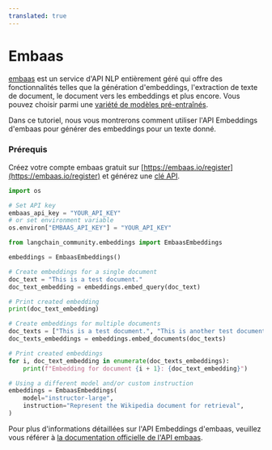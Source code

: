 ```yaml
---
translated: true
---
```


# Embaas

[embaas](https://embaas.io) est un service d'API NLP entièrement géré qui offre des fonctionnalités telles que la génération d'embeddings, l'extraction de texte de document, le document vers les embeddings et plus encore. Vous pouvez choisir parmi une [variété de modèles pré-entraînés](https://embaas.io/docs/models/embeddings).

Dans ce tutoriel, nous vous montrerons comment utiliser l'API Embeddings d'embaas pour générer des embeddings pour un texte donné.

### Prérequis

Créez votre compte embaas gratuit sur [https://embaas.io/register](https://embaas.io/register) et générez une [clé API](https://embaas.io/dashboard/api-keys).

```python
import os

# Set API key
embaas_api_key = "YOUR_API_KEY"
# or set environment variable
os.environ["EMBAAS_API_KEY"] = "YOUR_API_KEY"
```

```python
from langchain_community.embeddings import EmbaasEmbeddings
```

```python
embeddings = EmbaasEmbeddings()
```

```python
# Create embeddings for a single document
doc_text = "This is a test document."
doc_text_embedding = embeddings.embed_query(doc_text)
```

```python
# Print created embedding
print(doc_text_embedding)
```

```python
# Create embeddings for multiple documents
doc_texts = ["This is a test document.", "This is another test document."]
doc_texts_embeddings = embeddings.embed_documents(doc_texts)
```

```python
# Print created embeddings
for i, doc_text_embedding in enumerate(doc_texts_embeddings):
    print(f"Embedding for document {i + 1}: {doc_text_embedding}")
```

```python
# Using a different model and/or custom instruction
embeddings = EmbaasEmbeddings(
    model="instructor-large",
    instruction="Represent the Wikipedia document for retrieval",
)
```

Pour plus d'informations détaillées sur l'API Embeddings d'embaas, veuillez vous référer à [la documentation officielle de l'API embaas](https://embaas.io/api-reference).
